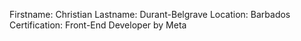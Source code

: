 Firstname: Christian
Lastname: Durant-Belgrave
Location: Barbados
Certification: Front-End Developer by Meta
